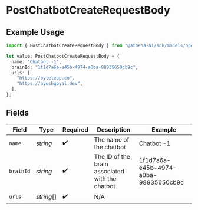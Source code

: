 # PostChatbotCreateRequestBody

## Example Usage

```typescript
import { PostChatbotCreateRequestBody } from "@athena-ai/sdk/models/operations";

let value: PostChatbotCreateRequestBody = {
  name: "Chatbot -1",
  brainId: "1f1d7a6a-e45b-4974-a0ba-98935650cb9c",
  urls: [
    "https://byteleap.co",
    "https://ayushgoyal.dev",
  ],
};
```

## Fields

| Field                                           | Type                                            | Required                                        | Description                                     | Example                                         |
| ----------------------------------------------- | ----------------------------------------------- | ----------------------------------------------- | ----------------------------------------------- | ----------------------------------------------- |
| `name`                                          | *string*                                        | :heavy_check_mark:                              | The name of the chatbot                         | Chatbot -1                                      |
| `brainId`                                       | *string*                                        | :heavy_check_mark:                              | The ID of the brain associated with the chatbot | 1f1d7a6a-e45b-4974-a0ba-98935650cb9c            |
| `urls`                                          | *string*[]                                      | :heavy_check_mark:                              | N/A                                             |                                                 |